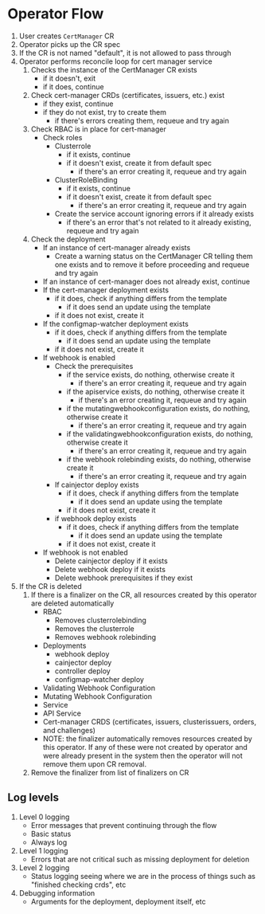 # Operator Flow

1. User creates `CertManager` CR
1. Operator picks up the CR spec
1. If the CR is not named "default", it is not allowed to pass through
1. Operator performs reconcile loop for cert manager service
    1. Checks the instance of the CertManager CR exists
        - if it doesn't, exit
        - if it does, continue
    1. Check cert-manager CRDs (certificates, issuers, etc.) exist
        - if they exist, continue
        - if they do not exist, try to create them
            - if there's errors creating them, requeue and try again
    1. Check RBAC is in place for cert-manager
        - Check roles
            - Clusterrole
                - if it exists, continue
                - if it doesn't exist, create it from default spec
                    - if there's an error creating it, requeue and try again
            - ClusterRoleBinding
                - if it exists, continue
                - if it doesn't exist, create it from default spec
                    - if there's an error creating it, requeue and try again
            - Create the service account ignoring errors if it already exists
                - if there's an error that's not related to it already existing, requeue and try again
    1. Check the deployment
        - If an instance of cert-manager already exists
            - Create a warning status on the CertManager CR telling them one exists and to remove it before proceeding and requeue and try again
        - If an instance of cert-manager does not already exist, continue
        - If the cert-manager deployment exists
            - if it does, check if anything differs from the template
                - if it does send an update using the template
            - if it does not exist, create it
        - If the configmap-watcher deployment exists
            - if it does, check if anything differs from the template
                - if it does send an update using the template
            - if it does not exist, create it
        - If webhook is enabled
            - Check the prerequisites
                - if the service exists, do nothing, otherwise create it
                    - if there's an error creating it, requeue and try again
                - if the apiservice exists, do nothing, otherwise create it
                    - if there's an error creating it, requeue and try again
                - if the mutatingwebhookconfiguration exists, do nothing, otherwise create it
                    - if there's an error creating it, requeue and try again
                - if the validatingwebhookconfiguration exists, do nothing, otherwise create it
                    - if there's an error creating it, requeue and try again
                - if the webhook rolebinding exists, do nothing, otherwise create it
                    - if there's an error creating it, requeue and try again
            - If cainjector deploy exists
                - if it does, check if anything differs from the template
                    - if it does send an update using the template
                - if it does not exist, create it
            - if webhook deploy exists
                - if it does, check if anything differs from the template
                    - if it does send an update using the template
                - if it does not exist, create it
        - If webhook is not enabled
            - Delete cainjector deploy if it exists
            - Delete webhook deploy if it exists
            - Delete webhook prerequisites if they exist
1. If the CR is deleted
    1. If there is a finalizer on the CR, all resources created by this operator are deleted automatically
        - RBAC
            - Removes clusterrolebinding
            - Removes the clusterrole
            - Removes webhook rolebinding
        - Deployments
            - webhook deploy
            - cainjector deploy
            - controller deploy
            - configmap-watcher deploy
        - Validating Webhook Configuration
        - Mutating Webhook Configuration
        - Service
        - API Service
        - Cert-manager CRDS (certificates, issuers, clusterissuers, orders, and challenges)
        - NOTE: the finalizer automatically removes resources created by this operator. If any of these were not created by operator and were already present in the system then the operator will not remove them upon CR removal.
    1. Remove the finalizer from list of finalizers on CR

## Log levels

1. Level 0 logging
    - Error messages that prevent continuing through the flow
    - Basic status
    - Always log
1. Level 1 logging
    - Errors that are not critical such as missing deployment for deletion
1. Level 2 logging
    - Status logging seeing where we are in the process of things such as "finished checking crds", etc
1. Debugging information
    - Arguments for the deployment, deployment itself, etc
